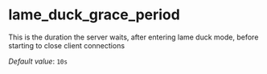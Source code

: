 # lame_duck_grace_period

This is the duration the server waits, after entering
lame duck mode, before starting to close client connections

*Default value*: `10s`
